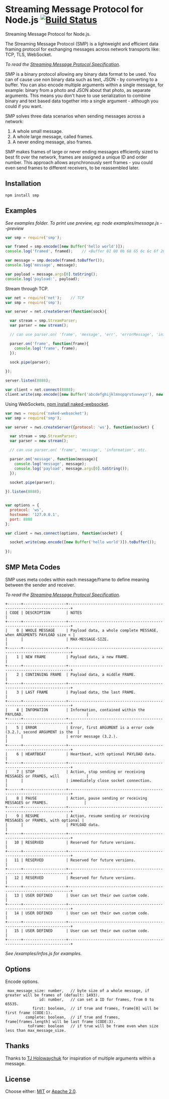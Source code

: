 # Streaming Message Protocol for Node.js [![Build Status](https://api.travis-ci.org/smprotocol/smp-node.png)](https://travis-ci.org/smprotocol/smp-node)

Streaming Message Protocol for Node.js.  

The Streaming Message Protocol (SMP) is a lightweight and efficient data framing protocol for 
exchanging messages across network transports like: TCP, TLS, WebSocket. 

_To read the [Streaming Message Protocol Specification](http://smprotocol.github.io/)._

SMP is a binary protocol allowing any binary data format to be used. You can of cause use non 
binary data such as text, JSON - by converting to a buffer. You can also encode multiple arguments 
within a single message, for example: binary from a photo and JSON about that photo, as separate 
arguments. This means you don't have to use serialization to combine binary and text based data
together into a single argument - although you could if you want.

SMP solves three data scenarios when sending messages across a network:

1. A whole small message.
2. A whole large message, called frames.
3. A never ending message, also frames.

SMP makes frames of large or never ending messages efficiently sized to best fit over the network, 
frames are assigned a unique ID and order number. This approach allows asynchronously sent frames - 
you could even send frames to different receivers, to be reassembled later.


## Installation

```
npm install smp
```


## Examples

_See examples folder. To print use preview, eg: node examples/message.js --preview_

```js
var smp = require('smp');

var framed = smp.encode([new Buffer('hello world')]);
console.log('framed', framed);    // <Buffer 01 00 0b 68 65 6c 6c 6f 20 77 6f 72 6c 64>

var message = smp.decode(framed.toBuffer());
console.log('message', message);

var payload = message.args[0].toString();
console.log('payload:', payload);

```
Stream through TCP.

```js
var net = require('net');    // TCP
var smp = require('smp');

var server = net.createServer(function(sock){

  var stream = smp.StreamParser;
  var parser = new stream();

  // can use parser.on( 'frame', 'message', 'err', 'errorMessage', 'information', etc.

  parser.on('frame', function(frame){
    console.log('frame', frame);
  });

  sock.pipe(parser);
  
});

server.listen(8888);

var client = net.connect(8888);
client.write(smp.encode([new Buffer('abcdefghijklmnopqrstuvwxyz'), new Buffer('0123456789')], {max_message_size: 10, id: 555, first: true}).toBuffer());

```
Using WebSockets, [npm install naked-websocket](https://github.com/fluidecho/naked-websocket).

```js
var nws = require('naked-websocket');
var smp = require('smp');

var server = nws.createServer({protocol: 'ws'}, function(socket) {

  var stream = smp.StreamParser;
  var parser = new stream();

  // can use parser.on( 'frame', 'message', 'information', etc.

  parser.on('message', function(message){
    console.log('message', message);
    console.log('payload', message.args[0].toString());
  });

  socket.pipe(parser);
  
}).listen(8888);


var options = {
  protocol: 'ws',
  hostname: '127.0.0.1',
  port: 8888
};

var client = nws.connect(options, function(socket) {

  socket.write(smp.encode([new Buffer('hello world')]).toBuffer());
  
});

```


## SMP Meta Codes

SMP uses meta codes within each message/frame to define meaning between the sender and receiver.

_To read the [Streaming Message Protocol Specification](http://smprotocol.github.io/)._

```
+------+-------------------+-----------------------------------------------------------------------+
| CODE | DESCRIPTION       | NOTES                                                                 |
+------+-------------------+-----------------------------------------------------------------------+
|    0 | WHOLE MESSAGE     | Payload data, a whole complete MESSAGE, when ARGUMENTS PAYLOAD size < | 
|      |                   | MAX-MESSAGE-SIZE.                                                     |
+------+-------------------+-----------------------------------------------------------------------+
|    1 | NEW FRAME         | Payload data, a new FRAME.                                            |
+------+-------------------+-----------------------------------------------------------------------+
|    2 | CONTINUING FRAME  | Payload data, a middle FRAME.                                         |
+------+-------------------+-----------------------------------------------------------------------+
|    3 | LAST FRAME        | Payload data, the last FRAME.                                         |
+------+-------------------+-----------------------------------------------------------------------+
|    4 | INFOMATION        | Information, contained within the PAYLOAD.                            |
+------+-------------------+-----------------------------------------------------------------------+
|    5 | ERROR             | Error, first ARGUMENT is a error code (3.2.), second ARGUMENT is the  |
|      |                   | error message (3.2.).                                                 |
+------+-------------------+-----------------------------------------------------------------------+
|    6 | HEARTBEAT         | Heartbeat, with optional PAYLOAD data.                                |
+------+-------------------+-----------------------------------------------------------------------+
|    7 | STOP              | Action, stop sending or receiving MESSAGES or FRAMES, will            |
|      |                   | immediately close socket connection.                                  |
+------+-------------------+-----------------------------------------------------------------------+
|    8 | PAUSE             | Action, pause sending or receiving MESSAGES or FRAMES.                |
+------+-------------------+-----------------------------------------------------------------------+
|    9 | RESUME            | Action, resume sending or receiving MESSAGES or FRAMES, with optional |
|      |                   | PAYLOAD data.                                                         |
+------+-------------------+-----------------------------------------------------------------------+
|   10 | RESERVED          | Reserved for future versions.                                         |
+------+-------------------+-----------------------------------------------------------------------+
|   11 | RESERVED          | Reserved for future versions.                                         |
+------+-------------------+-----------------------------------------------------------------------+
|   12 | RESERVED          | Reserved for future versions.                                         |
+------+-------------------+-----------------------------------------------------------------------+
|   13 | USER DEFINED      | User can set their own custom code.                                   |
+------+-------------------+-----------------------------------------------------------------------+
|   14 | USER DEFINED      | User can set their own custom code.                                   |
+------+-------------------+-----------------------------------------------------------------------+
|   15 | USER DEFINED      | User can set their own custom code.                                   |
+------+-------------------+-----------------------------------------------------------------------+
```

_See /examples/infos.js for examples._


## Options

Encode options.
```
 max_message_size: number,   // byte size of a whole message, if greater will be frames of (default: 1493).
               id: number,   // can set a ID for frames, from 0 to 65535.
            first: boolean,  // if true and frames, frame[0] will be first frame (CODE:1).
         complete: boolean,  // if true and frames, frame[frames.length] will be last frame (CODE:3).
          toFrame: boolean   // if true will be frame even when size less than max_message_size.
```


## Thanks

Thanks to [TJ Holowaychuk](https://github.com/tj/node-amp) for inspiration of multiple arguments within a message.


## License

Choose either: [MIT](http://opensource.org/licenses/MIT) or [Apache 2.0](http://www.apache.org/licenses/LICENSE-2.0).
